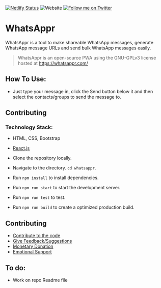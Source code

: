 [![Netlify Status](https://api.netlify.com/api/v1/badges/31dfe589-8aeb-4a06-9684-1723244129ba/deploy-status)](https://app.netlify.com/sites/whatsappr/deploys)
![Website](https://img.shields.io/website?down_color=lightgrey&down_message=offline&up_color=online&up_message=online&url=https%3A%2F%2Fwhatsappr.com%2F)
[![Follow me on Twitter](https://img.shields.io/twitter/follow/incept_shawn?style=social)](https://twitter.com/incept_shawn)

# WhatsAppr #

WhatsAppr is a tool to make shareable WhatsApp messages, generate WhatsApp message URLs and send bulk WhatsApp messages easily.

> WhatsAppr is an open-source PWA using the GNU-GPLv3 license hosted at https://whatsappr.com/

## How To Use: ##
- Just type your message in, click the Send button below it and then select the contacts/groups to send the message to.

## Contributing ##
### Technology Stack: ###
- HTML, CSS, Bootstrap
- [React.js](https://reactjs.org/)


- Clone the repository locally. 
- Navigate to the directory. `cd whatsappr`.
- Run `npm install` to install dependencies.
- Run `npm run start` to start the development server.
- Run `npm run test` to test.
- Run `npm run build` to create a optimized production build.



## Contributing ##
- [Contribute to the code](https://github.com/recurshawn/WhatsAppr)
- [Give Feedback/Suggestions](https://docs.google.com/forms/d/e/1FAIpQLSei0WGO4ZvCdyD9fiAmV_CAltPz_cIfzULnSif2YPTvGuJIUA/viewform)
- [Monetary Donation](https://ko-fi.com/recurshawn)
- [Emotional Support](https://twitter.com/Incept_shawn)

## To do: ##
* Work on repo Readme file

